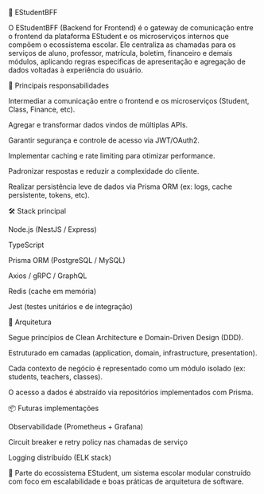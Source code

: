 📘 EStudentBFF

O EStudentBFF (Backend for Frontend) é o gateway de comunicação entre o frontend da plataforma EStudent e os microserviços internos que compõem o ecossistema escolar.
Ele centraliza as chamadas para os serviços de aluno, professor, matrícula, boletim, financeiro e demais módulos, aplicando regras específicas de apresentação e agregação de dados voltadas à experiência do usuário.

🚀 Principais responsabilidades

Intermediar a comunicação entre o frontend e os microserviços (Student, Class, Finance, etc).

Agregar e transformar dados vindos de múltiplas APIs.

Garantir segurança e controle de acesso via JWT/OAuth2.

Implementar caching e rate limiting para otimizar performance.

Padronizar respostas e reduzir a complexidade do cliente.

Realizar persistência leve de dados via Prisma ORM (ex: logs, cache persistente, tokens, etc).

🛠️ Stack principal

Node.js (NestJS / Express)

TypeScript

Prisma ORM (PostgreSQL / MySQL)

Axios / gRPC / GraphQL

Redis (cache em memória)

Jest (testes unitários e de integração)

🧱 Arquitetura

Segue princípios de Clean Architecture e Domain-Driven Design (DDD).

Estruturado em camadas (application, domain, infrastructure, presentation).

Cada contexto de negócio é representado como um módulo isolado (ex: students, teachers, classes).

O acesso a dados é abstraído via repositórios implementados com Prisma.

📦 Futuras implementações

Observabilidade (Prometheus + Grafana)

Circuit breaker e retry policy nas chamadas de serviço

Logging distribuído (ELK stack)

🧠 Parte do ecossistema EStudent, um sistema escolar modular construído com foco em escalabilidade e boas práticas de arquitetura de software.
